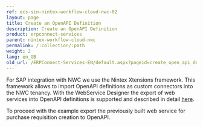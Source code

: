 ```yaml
---
ref: ecs-sin-nintex-workflow-cloud-nwc-02
layout: page
title: Create an OpenAPI Definition
description: Create an OpenAPI Definition
product: erpconnect-services
parent: nintex-workflow-cloud-nwc
permalink: /:collection/:path
weight: 2
lang: en_GB
old_url: /ERPConnect-Services-EN/default.aspx?pageid=create_open_api_definitions
---
```


For SAP integration with NWC we use the Nintex Xtensions framework. This framework allows to import OpenAPI definitions as custom connectors into the NWC tenancy. With the WebService Designer the export of web services into OpenAPI definitions is supported and described in detail [here](../../ecs-core/webservice-designer/create-openapi-definitions). 

To proceed with the example export the previously built web service for purchase requisition creation to OpenAPI.   